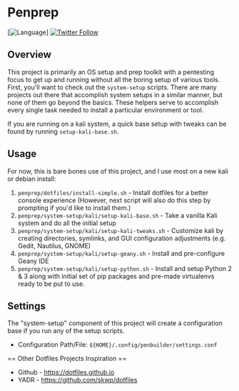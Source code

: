Penprep
========

[![Language](https://img.shields.io/badge/Language-BASH-blue)]
[![Twitter Follow](https://img.shields.io/twitter/follow/Cashiuus?style=social)](https://twitter.com/Cashiuus)


## Overview
This project is primarily an OS setup and prep toolkit with a pentesting focus to get up and running without all the boring setup of various tools. First, you'll want to check out the `system-setup` scripts. There are many projects out there that accomplish system setups in a similar manner, but none of them go beyond the basics. These helpers serve to accomplish every single task needed to install a particular environment or tool.

If you are running on a kali system, a quick base setup with tweaks can be found by running `setup-kali-base.sh`.


## Usage
For now, this is bare bones use of this project, and I use most on a new kali or debian install:

1. `penprep/dotfiles/install-simple.sh` - Install dotfiles for a better console experience (However, next script will also do this step by prompting if you'd like to install them.)
2. `penprep/system-setup/kali/setup-kali-base.sh` - Take a vanilla Kali system and do all the initial setup
3. `penprep/system-setup/kali/setup-kali-tweaks.sh` - Customize kali by creating directories, symlinks, and GUI configuration adjustments (e.g. Gedit, Nautilus, GNOME)
4. `penprep/system-setup/kali/setup-geany.sh` - Install and pre-configure Geany IDE
5. `penprep/system-setup/kali/setup-python.sh` - Install and setup Python 2 & 3 along with initial set of pip packages and pre-made virtualenvs ready to be put to use.


## Settings
The "system-setup" component of this project will create a configuration base if you run any of the setup scripts.

* Configuration Path/File: `${HOME}/.config/penbuilder/settings.conf`






== Other Dotfiles Projects Inspiration ==
* Github - https://dotfiles.github.io
* YADR - https://github.com/skwp/dotfiles
